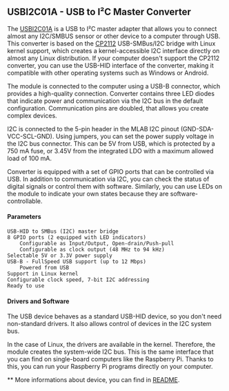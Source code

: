 ## USBI2C01A - USB to I²C Master Converter

The [USBI2C01A](https://github.com/mlab-modules/USBI2C01) is a USB to I²C master adapter that allows you to connect almost any I2C/SMBUS sensor or other device to a computer through USB.
This converter is based on the [CP2112](https://www.silabs.com/interface/usb-bridges/classic/device.cp2112?tab=specs) USB-SMBus/I2C bridge with Linux kernel support, which creates a kernel-accessible I2C interface
directly on almost any Linux distribution. If your computer doesn't support the CP2112 converter, you can use the USB-HID interface of the converter,
making it compatible with other operating systems such as Windows or Android.

The module is connected to the computer using a USB-B connector, which provides a high-quality connection. Converter contains three LED diodes
that indicate power and communication via the I2C bus in the default configuration. Communication pins are doubled, that allows you create complex devices. 

I2C is connected to the 5-pin header in the MLAB I2C pinout (GND-SDA-VCC-SCL-GND). Using jumpers, you can set
the power supply voltage in the I2C bus connector. This can be 5V from USB, which is protected by a 750 mA fuse, or 3.45V from
the integrated LDO with a maximum allowed load of 100 mA.

Converter is equipped with a set of GPIO ports that can be controlled via USB. In addition to communication via I2C,
you can check the status of digital signals or control them with software. Similarly, you can use LEDs on the module to
indicate your own states because they are software-controllable.

#### Parameters
    USB-HID to SMBus (I2C) master bridge
    8 GPIO ports (2 equipped with LED indicators)
        Configurable as Input/Output, Open-drain/Push-pull
        Configurable as clock output (48 MHz to 94 kHz)
    Selectable 5V or 3.3V power supply
    USB-B - FullSpeed USB support (up to 12 Mbps)
        Powered from USB
    Support in Linux kernel
    Configurable clock speed, 7-bit I2C addressing
    Ready to use

#### Drivers and Software
The USB device behaves as a standard USB-HID device, so you don't need non-standard drivers. It also allows control of devices in the I2C system bus.

In the case of Linux, the drivers are available in the kernel. Therefore, the module creates the system-wide I2C bus. This is the same interface that you can
find on single-board computers like the Raspberry Pi. Thanks to this, you can run your Raspberry Pi programs directly on your computer.

** More informations about device, you can find in [README](https://github.com/mlab-modules/USBI2C01).
